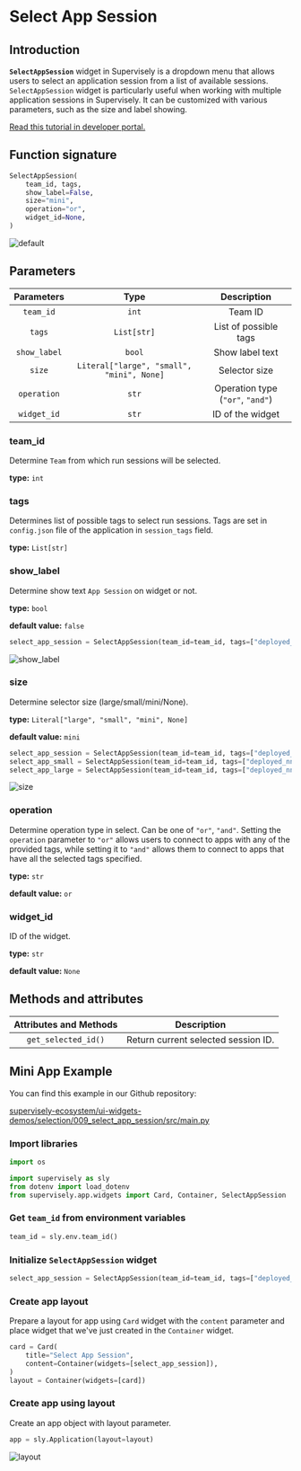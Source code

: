 # Select App Session

## Introduction

**`SelectAppSession`** widget in Supervisely is a dropdown menu that allows users to select an application session from a list of available sessions.
`SelectAppSession` widget is particularly useful when working with multiple application sessions in Supervisely. It can be customized with various parameters, such as the size and label showing.

[Read this tutorial in developer portal.](https://developer.supervise.ly/app-development/widgets/selection/selectappsession)

## Function signature

```python
SelectAppSession(
    team_id, tags,
    show_label=False,
    size="mini",
    operation="or",
    widget_id=None,
)
```

![default](https://user-images.githubusercontent.com/120389559/219646892-e064bd68-20f1-4ce3-9f1b-89650fe1dde0.gif)

## Parameters

|  Parameters  |                   Type                    |           Description            |
| :----------: | :---------------------------------------: | :------------------------------: |
|  `team_id`   |                   `int`                   |            Team ID             |
|    `tags`    |                `List[str]`                |      List of possible tags       |
| `show_label` |                  `bool`                   |         Show label text          |
|    `size`    | `Literal["large", "small", "mini", None]` |          Selector size           |
| `operation`  |                   `str`                   | Operation type (`"or"`, `"and"`) |
| `widget_id`  |                   `str`                   |         ID of the widget         |

### team_id

Determine `Team` from which run sessions will be selected.

**type:** `int`

### tags

Determines list of possible tags to select run sessions.
Tags are set in `config.json` file of the application in `session_tags` field.

**type:** `List[str]`

### show_label

Determine show text `App Session` on widget or not.

**type:** `bool`

**default value:** `false`

```python
select_app_session = SelectAppSession(team_id=team_id, tags=["deployed_nn"], show_label=True)
```

![show_label](https://user-images.githubusercontent.com/120389559/219651794-16c3d78d-d3fe-49c2-ada5-1c5039c1e761.png)

### size

Determine selector size (large/small/mini/None).

**type:** `Literal["large", "small", "mini", None]`

**default value:** `mini`

```python
select_app_session = SelectAppSession(team_id=team_id, tags=["deployed_nn"])
select_app_small = SelectAppSession(team_id=team_id, tags=["deployed_nn"], size="small")
select_app_large = SelectAppSession(team_id=team_id, tags=["deployed_nn"], size="large")
```

![size](https://user-images.githubusercontent.com/120389559/219652377-cd8392d6-09b7-432b-94a4-ef91ca64f864.png)

### operation

Determine operation type in select. Can be one of `"or"`, `"and"`.
Setting the `operation` parameter to `"or"` allows users to connect to apps with any of the provided tags, while setting it to `"and"` allows them to connect to apps that have all the selected tags specified.

**type:** `str`

**default value:** `or`

### widget_id

ID of the widget.

**type:** `str`

**default value:** `None`

## Methods and attributes

| Attributes and Methods | Description                         |
| :--------------------: | ----------------------------------- |
|  `get_selected_id()`   | Return current selected session ID. |

## Mini App Example

You can find this example in our Github repository:

[supervisely-ecosystem/ui-widgets-demos/selection/009_select_app_session/src/main.py](https://github.com/supervisely-ecosystem/ui-widgets-demos/blob/master/selection/009_select_app_session/src/main.py)

### Import libraries

```python
import os

import supervisely as sly
from dotenv import load_dotenv
from supervisely.app.widgets import Card, Container, SelectAppSession
```

### Get `team_id` from environment variables

```python
team_id = sly.env.team_id()
```

### Initialize `SelectAppSession` widget

```python
select_app_session = SelectAppSession(team_id=team_id, tags=["deployed_nn"])
```

### Create app layout

Prepare a layout for app using `Card` widget with the `content` parameter and place widget that we've just created in the `Container` widget.

```python
card = Card(
    title="Select App Session",
    content=Container(widgets=[select_app_session]),
)
layout = Container(widgets=[card])
```

### Create app using layout

Create an app object with layout parameter.

```python
app = sly.Application(layout=layout)
```

![layout](https://user-images.githubusercontent.com/120389559/219653528-f8748e91-22ca-4cfb-b6cb-bb27a9997f1c.gif)
